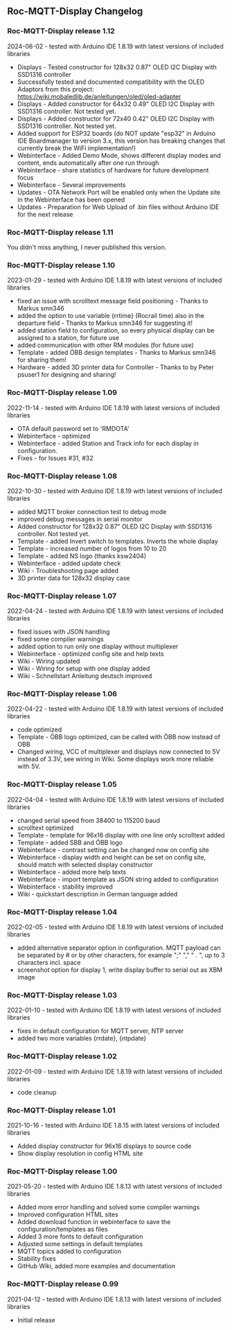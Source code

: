 ## Roc-MQTT-Display Changelog

### Roc-MQTT-Display release 1.12
2024-06-02 - tested with Arduino IDE 1.8.19 with latest versions of included libraries 

-   Displays - Tested constructor for 128x32 0.87" OLED I2C Display with SSD1316 controller
-   Successfully tested and documented compatibility with the OLED Adaptors from this project: https://wiki.mobaledlib.de/anleitungen/oled/oled-adapter
-   Displays - Added constructor for 64x32 0.49" OLED I2C Display with SSD1316 controller. Not tested yet.
-   Displays - Added constructor for 72x40 0.42" OLED I2C Display with SSD1316 controller. Not tested yet.
-   Added support for ESP32 boards (do NOT update "esp32" in Arduino IDE Boardmanager to version 3.x, this version has breaking changes that currently break the WiFi implementation!)
-   Webinterface - Added Demo Mode, shows different display modes and content, ends automatically after one run through
-   Webinterface - share statistics of hardware for future development focus
-   Webinterface - Several improvements
-   Updates - OTA Network Port will be enabled only when the Update site in the Webinterface has been opened
-   Updates - Preparation for Web Upload of .bin files without Arduino IDE for the next release

### Roc-MQTT-Display release 1.11
You didn't miss anything, I never published this version.

### Roc-MQTT-Display release 1.10
2023-01-29 - tested with Arduino IDE 1.8.19 with latest versions of included libraries

-   fixed an issue with scrolltext message field positioning - Thanks to Markus smn346
-   added the option to use variable {rrtime} (Rocrail time) also in the departure field - Thanks to Markus smn346 for suggesting it!
-   added station field to configuration, so every physical display can be assigned to a station, for future use
-   added communication with other RM modules (for future use)
-   Template - added ÖBB design templates - Thanks to Markus smn346 for sharing them!
-   Hardware - added 3D printer data for Controller - Thanks to by Peter psuser1 for designing and sharing!

### Roc-MQTT-Display release 1.09
2022-11-14 - tested with Arduino IDE 1.8.19 with latest versions of included libraries

-   OTA default password set to 'RMDOTA'
-   Webinterface - optimized
-   Webinterface - added Station and Track info for each display in configuration.
-   Fixes - for Issues #31, #32

### Roc-MQTT-Display release 1.08
2022-10-30 - tested with Arduino IDE 1.8.19 with latest versions of included libraries

-   added MQTT broker connection test to debug mode
-   improved debug messages in serial monitor
-   Added constructor for 128x32 0.87" OLED I2C Display with SSD1316 controller. Not tested yet.
-   Template - added Invert switch to templates. Inverts the whole display
-   Template - increased number of logos from 10 to 20
-   Template - added NS logo (thanks ksw2404)
-   Webinterface - added update check
-   Wiki - Troubleshooting page added
-   3D printer data for 128x32 display case

### Roc-MQTT-Display release 1.07
2022-04-24 - tested with Arduino IDE 1.8.19 with latest versions of included libraries

-   fixed issues with JSON handling
-   fixed some compiler warnings
-   added option to run only one display without multiplexer
-   Webinterface - optimized config site and help texts
-   Wiki - Wiring updated
-   Wiki - Wiring for setup with one display added
-   Wiki - Schnellstart Anleitung deutsch improved

### Roc-MQTT-Display release 1.06
2022-04-22 - tested with Arduino IDE 1.8.19 with latest versions of included libraries

-   code optimized
-   Template - ÖBB logo optimized, can be called with ÖBB now instead of OBB
-   Changed wiring, VCC of multiplexer and displays now connected to 5V instead of 3.3V, see wiring in Wiki. Some displays work more reliable with 5V.

### Roc-MQTT-Display release 1.05
2022-04-04 - tested with Arduino IDE 1.8.19 with latest versions of included libraries

-   changed serial speed from 38400 to 115200 baud
-   scrolltext optimized
-   Template - template for 96x16 display with one line only scrolltext added
-   Template - added SBB and ÖBB logo
-   Webinterface - contrast setting can be changed now on config site
-   Webinterface - display width and height can be set on config site, should match with selected display constructor
-   Webinterface - added more help texts
-   Webinterface - import template as JSON string added to configuration
-   Webinterface - stability improved
-   Wiki - quickstart description in German language added

### Roc-MQTT-Display release 1.04
2022-02-05 - tested with Arduino IDE 1.8.19 with latest versions of included libraries

-   added alternative separator option in configuration. MQTT payload can be separated by # or by other characters, for example ";" "," " . ", up to 3 characters incl. space
-   screenshot option for display 1, write display buffer to serial out as XBM image

### Roc-MQTT-Display release 1.03
2022-01-10 - tested with Arduino IDE 1.8.19 with latest versions of included libraries

-   fixes in default configuration for MQTT server, NTP server
-   added two more variables {rrdate}, {ntpdate}

### Roc-MQTT-Display release 1.02
2022-01-09 - tested with Arduino IDE 1.8.19 with latest versions of included libraries

-   code cleanup

### Roc-MQTT-Display release 1.01
2021-10-16 - tested with Arduino IDE 1.8.15 with latest versions of included libraries

-   Added display constructor for 96x16 displays to source code
-   Show display resolution in config HTML site

### Roc-MQTT-Display release 1.00
2021-05-20 - tested with Arduino IDE 1.8.13 with latest versions of included libraries

-   Added more error handling and solved some compiler warnings
-   Improved configuration HTML sites
-   Added download function in webinterface to save the configuration/templates as files
-   Added 3 more fonts to default configuration
-   Adjusted some settings in default templates
-   MQTT topics added to configuration
-   Stability fixes
-   GitHub Wiki, added more examples and documentation  

### Roc-MQTT-Display release 0.99
2021-04-12 - tested with Arduino IDE 1.8.13 with latest versions of included libraries

-    Initial release  
